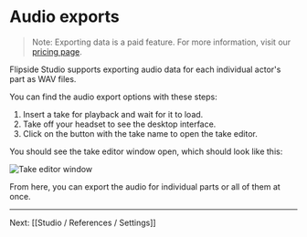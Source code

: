 # Audio exports

> Note: Exporting data is a paid feature. For more information, visit our [pricing page](/pricing).

Flipside Studio supports exporting audio data for each individual actor's part as WAV files.

You can find the audio export options with these steps:

1. Insert a take for playback and wait for it to load.
2. Take off your headset to see the desktop interface.
3. Click on the button with the take name to open the take editor.

You should see the take editor window open, which should look like this:

![Take editor window](https://www.flipsidexr.com/files/docs/screenshots/take-editor.jpg)

From here, you can export the audio for individual parts or all of them at once.

---

Next: [[Studio / References / Settings]]
